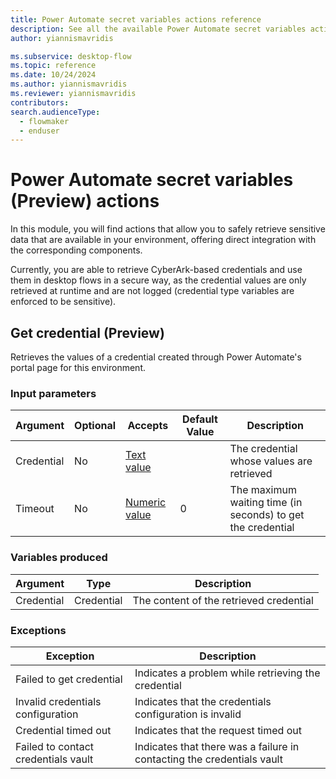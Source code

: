 ```yaml
---
title: Power Automate secret variables actions reference
description: See all the available Power Automate secret variables actions.
author: yiannismavridis

ms.subservice: desktop-flow
ms.topic: reference
ms.date: 10/24/2024
ms.author: yiannismavridis
ms.reviewer: yiannismavridis
contributors:
search.audienceType: 
  - flowmaker
  - enduser
---
```


# Power Automate secret variables (Preview) actions

In this module, you will find actions that allow you to safely retrieve sensitive data that are available in your environment, offering direct integration with the corresponding components.

Currently, you are able to retrieve CyberArk-based credentials and use them in desktop flows in a secure way, as the credential values are only retrieved at runtime and are not logged (credential type variables are enforced to be sensitive).

## <a name="getcredentialaction"></a> Get credential (Preview)

Retrieves the values of a credential created through Power Automate's portal page for this environment.

### Input parameters

|Argument|Optional|Accepts|Default Value|Description|
|-----|-----|-----|-----|-----|
|Credential|No|[Text value](../variable-data-types.md#text-value)||The credential whose values are retrieved|
|Timeout|No|[Numeric value](../variable-data-types.md#numeric-value)|0|The maximum waiting time (in seconds) to get the credential|

### Variables produced

|Argument|Type|Description|
|-----|-----|-----|
|Credential|Credential|The content of the retrieved credential|

### <a name="getcredentialaction_onerror"></a> Exceptions

|Exception|Description|
|-----|-----|
|Failed to get credential|Indicates a problem while retrieving the credential|
|Invalid credentials configuration|Indicates that the credentials configuration is invalid|
|Credential timed out|Indicates that the request timed out|
|Failed to contact credentials vault|Indicates that there was a failure in contacting the credentials vault|
